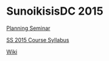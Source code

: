 # SunoikisisDC 2015

<a href="http://www.dh.uni-leipzig.de/wo/wokshops-seminars/sunoikisis-dc-2015/">Planning Seminar</a>

<a href="https://docs.google.com/document/d/1cPfOKTnGc5Mhu7UyA3LEdh5i990vpV0Fg1X23JS9vqc/edit#">SS 2015 Course Syllabus</a>

<a href="https://github.com/SunoikisisDC/SunoikisisDC-2015/wiki">Wiki</a>

